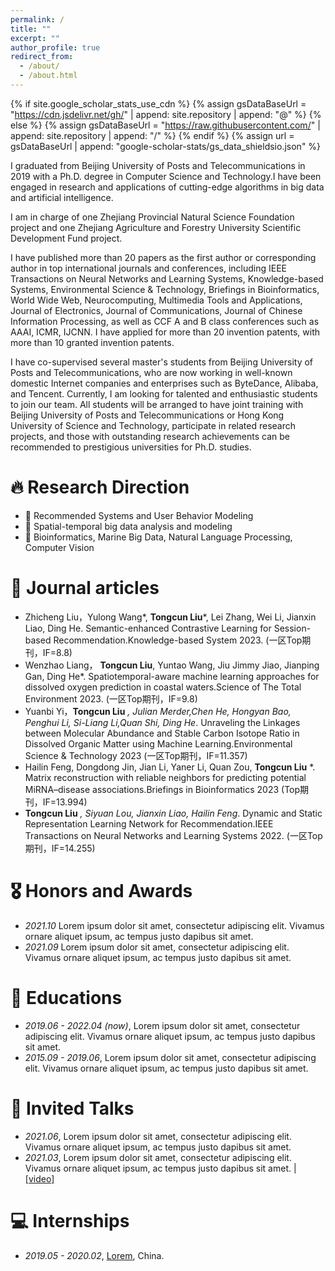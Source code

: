 ```yaml
---
permalink: /
title: ""
excerpt: ""
author_profile: true
redirect_from: 
  - /about/
  - /about.html
---
```


{% if site.google_scholar_stats_use_cdn %}
{% assign gsDataBaseUrl = "https://cdn.jsdelivr.net/gh/" | append: site.repository | append: "@" %}
{% else %}
{% assign gsDataBaseUrl = "https://raw.githubusercontent.com/" | append: site.repository | append: "/" %}
{% endif %}
{% assign url = gsDataBaseUrl | append: "google-scholar-stats/gs_data_shieldsio.json" %}

<span class='anchor' id='about-me'></span>

I graduated from Beijing University of Posts and Telecommunications in 2019 with a Ph.D. degree in Computer Science and Technology.I have been engaged in research and applications of cutting-edge algorithms in big data and artificial intelligence.

I am in charge of one Zhejiang Provincial Natural Science Foundation project and one Zhejiang Agriculture and Forestry University Scientific Development Fund project.

I have published more than 20 papers as the first author or corresponding author in top international journals and conferences, including IEEE Transactions on Neural Networks and Learning Systems, Knowledge-based Systems, Environmental Science & Technology, Briefings in Bioinformatics, World Wide Web, Neurocomputing, Multimedia Tools and Applications, Journal of Electronics, Journal of Communications, Journal of Chinese Information Processing, as well as CCF A and B class conferences such as AAAI, ICMR, IJCNN. I have applied for more than 20 invention patents, with more than 10 granted invention patents.

I have co-supervised several master's students from Beijing University of Posts and Telecommunications, who are now working in well-known domestic Internet companies and enterprises such as ByteDance, Alibaba, and Tencent. Currently, I am looking for talented and enthusiastic students to join our team. All students will be arranged to have joint training with Beijing University of Posts and Telecommunications or Hong Kong University of Science and Technology, participate in related research projects, and those with outstanding research achievements can be recommended to prestigious universities for Ph.D. studies.



# 🔥 Research Direction
- 🎉 Recommended Systems and User Behavior Modeling
- 🎉 Spatial-temporal big data analysis and modeling
- 🎉 Bioinformatics, Marine Big Data, Natural Language Processing, Computer Vision

# 📝 Journal articles 

- Zhicheng Liu，Yulong Wang*, **Tongcun Liu***, Lei Zhang, Wei Li, Jianxin Liao, Ding He. Semantic-enhanced Contrastive Learning for Session-based Recommendation.Knowledge-based System 2023. (一区Top期刊，IF=8.8)
- Wenzhao Liang， **Tongcun Liu**, Yuntao Wang, Jiu Jimmy Jiao, Jianping Gan, Ding He*. Spatiotemporal-aware machine learning approaches for dissolved oxygen prediction in coastal waters.Science of The Total Environment 2023. (一区Top期刊，IF=9.8)
- Yuanbi Yi，**Tongcun Liu** *, Julian Merder,Chen He, Hongyan Bao, Penghui Li, Si-Liang Li,Quan Shi, Ding He*. Unraveling the Linkages between Molecular Abundance and Stable Carbon Isotope Ratio in Dissolved Organic Matter using Machine Learning.Environmental Science & Technology 2023 (一区Top期刊，IF=11.357)
- Hailin Feng, Dongdong Jin, Jian Li, Yaner Li, Quan Zou, **Tongcun Liu** *. Matrix reconstruction with reliable neighbors for predicting potential MiRNA–disease associations.Briefings in Bioinformatics 2023 (Top期刊，IF=13.994)
- **Tongcun Liu** *, Siyuan Lou, Jianxin Liao, Hailin Feng*. Dynamic and Static Representation Learning Network for Recommendation.IEEE Transactions on Neural Networks and Learning Systems 2022. (一区Top期刊，IF=14.255)
# 🎖 Honors and Awards
- *2021.10* Lorem ipsum dolor sit amet, consectetur adipiscing elit. Vivamus ornare aliquet ipsum, ac tempus justo dapibus sit amet. 
- *2021.09* Lorem ipsum dolor sit amet, consectetur adipiscing elit. Vivamus ornare aliquet ipsum, ac tempus justo dapibus sit amet. 

# 📖 Educations
- *2019.06 - 2022.04 (now)*, Lorem ipsum dolor sit amet, consectetur adipiscing elit. Vivamus ornare aliquet ipsum, ac tempus justo dapibus sit amet. 
- *2015.09 - 2019.06*, Lorem ipsum dolor sit amet, consectetur adipiscing elit. Vivamus ornare aliquet ipsum, ac tempus justo dapibus sit amet. 

# 💬 Invited Talks
- *2021.06*, Lorem ipsum dolor sit amet, consectetur adipiscing elit. Vivamus ornare aliquet ipsum, ac tempus justo dapibus sit amet. 
- *2021.03*, Lorem ipsum dolor sit amet, consectetur adipiscing elit. Vivamus ornare aliquet ipsum, ac tempus justo dapibus sit amet.  \| [\[video\]](https://github.com/)

# 💻 Internships
- *2019.05 - 2020.02*, [Lorem](https://github.com/), China.
